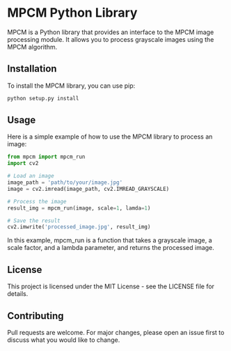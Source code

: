 # MPCM Python Library

MPCM is a Python library that provides an interface to the MPCM image processing module. It allows you to process grayscale images using the MPCM algorithm.

## Installation

To install the MPCM library, you can use pip:

```bash
python setup.py install
```

## Usage
Here is a simple example of how to use the MPCM library to process an image:

```python
from mpcm import mpcm_run
import cv2

# Load an image
image_path = 'path/to/your/image.jpg'
image = cv2.imread(image_path, cv2.IMREAD_GRAYSCALE)

# Process the image
result_img = mpcm_run(image, scale=1, lamda=1)

# Save the result
cv2.imwrite('processed_image.jpg', result_img)
```

In this example, mpcm_run is a function that takes a grayscale image, a scale factor, and a lambda parameter, and returns the processed image.

## License
This project is licensed under the MIT License - see the LICENSE file for details.

## Contributing
Pull requests are welcome. For major changes, please open an issue first to discuss what you would like to change.